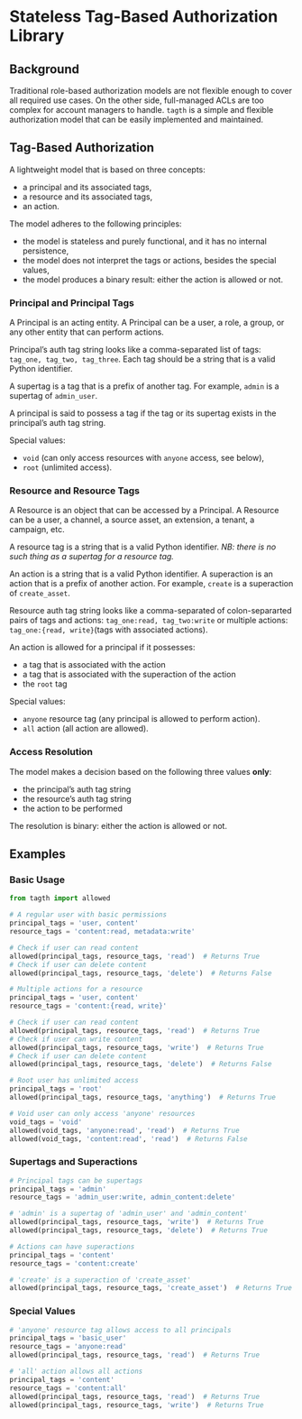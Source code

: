 # Stateless Tag-Based Authorization Library

## Background

Traditional role-based authorization models are not flexible enough to cover all required use cases. On the other side, full-managed ACLs are too complex for account managers to handle. `tagth` is a simple and flexible authorization model that can be easily implemented and maintained.

## Tag-Based Authorization

A lightweight model that is based on three concepts:
* a principal and its associated tags,
* a resource and its associated tags,
* an action.

The model adheres to the following principles:
* the model is stateless and purely functional, and it has no internal persistence,
* the model does not interpret the tags or actions, besides the special values,
* the model produces a binary result: either the action is allowed or not.

### Principal and Principal Tags

A Principal is an acting entity. A Principal can be a user, a role, a group, or any other entity that can perform actions.

Principal’s auth tag string looks like a comma-separated list of tags: `tag_one, tag_two, tag_three`. Each tag should be a string that is a valid Python identifier.

A supertag is a tag that is a prefix of another tag. For example, `admin` is a supertag of `admin_user`.

A principal is said to possess a tag if the tag or its supertag exists in the principal’s auth tag string.

Special values:
* `void` (can only access resources with `anyone` access, see below),
* `root` (unlimited access).

### Resource and Resource Tags

A Resource is an object that can be accessed by a Principal. A Resource can be a user, a channel, a source asset, an extension, a tenant, a campaign, etc.

A resource tag is a string that is a valid Python identifier. *NB: there is no such thing as a supertag for a resource tag.*

An action is a string that is a valid Python identifier. A superaction is an action that is a prefix of another action. For example, `create` is a superaction of `create_asset`.

Resource auth tag string looks like a comma-separated of colon-separarted pairs of tags and actions: `tag_one:read, tag_two:write` or multiple actions:  `tag_one:{read, write}`(tags with associated actions).

An action is allowed for a principal if it possesses:
* a tag that is associated with the action
* a tag that is associated with the superaction of the action
* the `root` tag

Special values:
* `anyone` resource tag (any principal is allowed to perform action).
* `all` action (all action are allowed).

### Access Resolution

The model makes a decision based on the following three values **only**:
* the principal’s auth tag string
* the resource’s auth tag string
* the action to be performed

The resolution is binary: either the action is allowed or not.

## Examples

### Basic Usage

```python
from tagth import allowed

# A regular user with basic permissions
principal_tags = 'user, content'
resource_tags = 'content:read, metadata:write'

# Check if user can read content
allowed(principal_tags, resource_tags, 'read')  # Returns True
# Check if user can delete content
allowed(principal_tags, resource_tags, 'delete')  # Returns False

# Multiple actions for a resource
principal_tags = 'user, content'
resource_tags = 'content:{read, write}'

# Check if user can read content
allowed(principal_tags, resource_tags, 'read')  # Returns True
# Check if user can write content
allowed(principal_tags, resource_tags, 'write')  # Returns True
# Check if user can delete content
allowed(principal_tags, resource_tags, 'delete')  # Returns False

# Root user has unlimited access
principal_tags = 'root'
allowed(principal_tags, resource_tags, 'anything')  # Returns True

# Void user can only access 'anyone' resources
void_tags = 'void'
allowed(void_tags, 'anyone:read', 'read')  # Returns True
allowed(void_tags, 'content:read', 'read')  # Returns False
```

### Supertags and Superactions

```python
# Principal tags can be supertags
principal_tags = 'admin'
resource_tags = 'admin_user:write, admin_content:delete'

# 'admin' is a supertag of 'admin_user' and 'admin_content'
allowed(principal_tags, resource_tags, 'write')  # Returns True
allowed(principal_tags, resource_tags, 'delete')  # Returns True

# Actions can have superactions
principal_tags = 'content'
resource_tags = 'content:create'

# 'create' is a superaction of 'create_asset'
allowed(principal_tags, resource_tags, 'create_asset')  # Returns True
```

### Special Values

```python
# 'anyone' resource tag allows access to all principals
principal_tags = 'basic_user'
resource_tags = 'anyone:read'
allowed(principal_tags, resource_tags, 'read')  # Returns True

# 'all' action allows all actions
principal_tags = 'content'
resource_tags = 'content:all'
allowed(principal_tags, resource_tags, 'read')  # Returns True
allowed(principal_tags, resource_tags, 'write')  # Returns True
```
